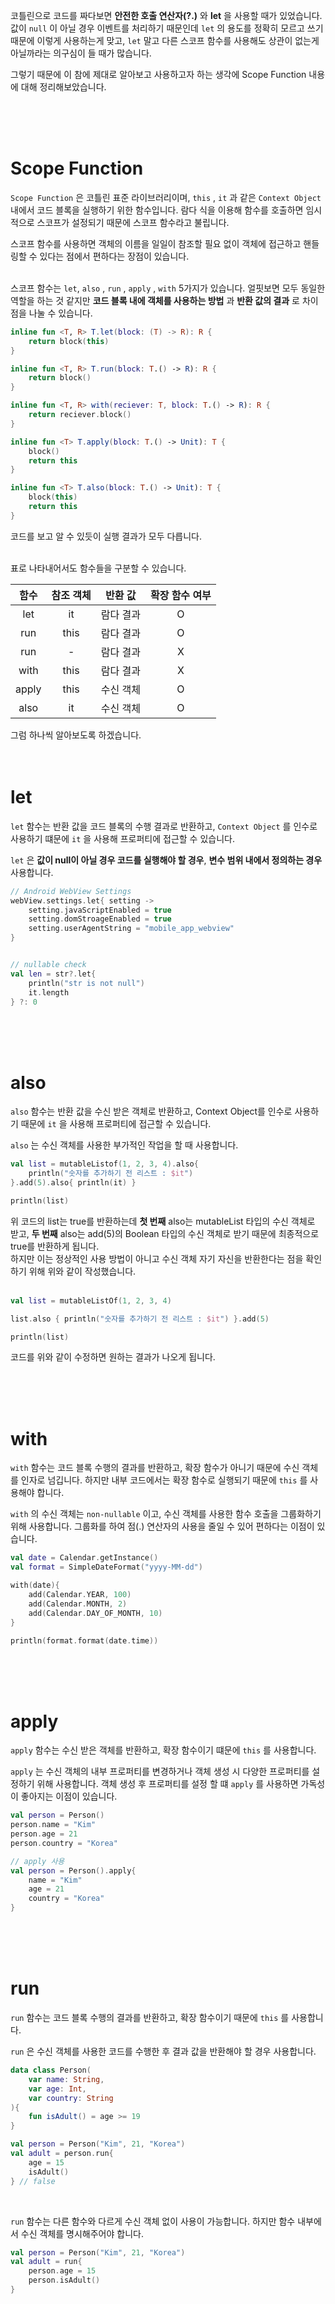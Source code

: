 코틀린으로 코드를 짜다보면 **안전한 호출 연산자(?.)** 와 **let** 을 사용할 때가 있었습니다. 값이 `null` 이 아닐 경우 이벤트를 처리하기 때문인데 `let` 의 용도를 정확히 모르고 쓰기 때문에 이렇게 사용하는게 맞고, `let` 말고 다른 스코프 함수를 사용해도 상관이 없는게 아닐까라는 의구심이 들 때가 많습니다.
<br>

그렇기 때문에 이 참에 제대로 알아보고 사용하고자 하는 생각에 Scope Function 내용에 대해 정리해보았습니다.

<br>
<br>
<br>

# Scope Function
`Scope Function` 은 코틀린 표준 라이브러리이며, `this` , `it` 과 같은 `Context Object` 내에서 코드 블록을 실행하기 위한 함수입니다. 람다 식을 이용해 함수를 호출하면 임시적으로 스코프가 설정되기 때문에 스코프 함수라고 불립니다.
<br>

스코프 함수를 사용하면 객체의 이름을 일일이 참조할 필요 없이 객체에 접근하고 핸들링할 수 있다는 점에서 편하다는 장점이 있습니다.  
<br>

스코프 함수는 `let`, `also` , `run` , `apply` , `with` 5가지가 있습니다. 얼핏보면 모두 동일한 역할을 하는 것 같지만 **코드 블록 내에 객체를 사용하는 방법** 과 **반환 값의 결과** 로 차이점을 나눌 수 있습니다.
```kotlin
inline fun <T, R> T.let(block: (T) -> R): R {
    return block(this)
}

inline fun <T, R> T.run(block: T.() -> R): R {
    return block()
}

inline fun <T, R> with(reciever: T, block: T.() -> R): R {
    return reciever.block()
}

inline fun <T> T.apply(block: T.() -> Unit): T {
    block()
    return this
}

inline fun <T> T.also(block: T.() -> Unit): T {
    block(this)
    return this
}
```
코드를 보고 알 수 있듯이 실행 결과가 모두 다릅니다.  
<br>

표로 나타내어서도 함수들을 구분할 수 있습니다.

<P align="center">

|함수|참조 객체|반환 값|확장 함수 여부|
|:---:|:---:|:---:|:---:|
|let|it|람다 결과|O|
|run|this|람다 결과|O|
|run|-|람다 결과|X|
|with|this|람다 결과|X|
|apply|this|수신 객체|O|
|also|it|수신 객체|O|

</p>
그럼 하나씩 알아보도록 하겠습니다.  

<br>
<br>
<br>

# let
`let` 함수는 반환 값을 코드 블록의 수행 결과로 반환하고, `Context Object` 를 인수로 사용하기 떄문에 `it` 을 사용해 프로퍼티에 접근할 수 있습니다.
<br>

`let` 은 **값이 null이 아닐 경우 코드를 실행해야 할 경우**, **변수 범위 내에서 정의하는 경우** 사용합니다.

```kotlin
// Android WebView Settings
webView.settings.let{ setting ->
    setting.javaScriptEnabled = true
    setting.domStroageEnabled = true
    setting.userAgentString = "mobile_app_webview"
}


// nullable check
val len = str?.let{
    println("str is not null")
    it.length
} ?: 0
```

<br>
<br>
<br>

# also
`also` 함수는 반환 값을 수신 받은 객체로 반환하고, Context Object를 인수로 사용하기 때문에 `it` 을 사용해 프로퍼티에 접근할 수 있습니다.
<br>

`also` 는 수신 객체를 사용한 부가적인 작업을 할 때 사용합니다.

```kotlin
val list = mutableListof(1, 2, 3, 4).also{
    println("숫자를 추가하기 전 리스트 : $it")
}.add(5).also{ println(it) }

println(list)
```
위 코드의 list는 true를 반환하는데 **첫 번째** also는 mutableList<Int> 타입의 수신 객체로 받고, **두 번째** also는 add(5)의 Boolean 타입의 수신 객체로 받기 때문에 최종적으로 true를 반환하게 됩니다.  
하지만 이는 정상적인 사용 방법이 아니고 수신 객체 자기 자신을 반환한다는 점을 확인하기 위해 위와 같이 작성했습니다.  
<br>

```kotlin
val list = mutableListOf(1, 2, 3, 4)

list.also { println("숫자를 추가하기 전 리스트 : $it") }.add(5)

println(list)
```
코드를 위와 같이 수정하면 원하는 결과가 나오게 됩니다.

<br>
<br>
<br>

# with
`with` 함수는 코드 블록 수행의 결과를 반환하고, 확장 함수가 아니기 때문에 수신 객체를 인자로 넘깁니다. 하지만 내부 코드에서는 확장 함수로 실행되기 때문에 `this` 를 사용해야 합니다.
<br>

`with` 의 수신 객체는 `non-nullable` 이고, 수신 객체를 사용한 함수 호출을 그룹화하기 위해 사용합니다. 그룹화를 하여 점(.) 연산자의 사용을 줄일 수 있어 편하다는 이점이 있습니다.

```kotlin
val date = Calendar.getInstance()
val format = SimpleDateFormat("yyyy-MM-dd")

with(date){
    add(Calendar.YEAR, 100)
    add(Calendar.MONTH, 2)
    add(Calendar.DAY_OF_MONTH, 10)
}

println(format.format(date.time))
```

<br>
<br>
<br>

# apply
`apply` 함수는 수신 받은 객체를 반환하고, 확장 함수이기 떄문에 `this` 를 사용합니다.
<br>

`apply` 는 수신 객체의 내부 프로퍼티를 변경하거나 객체 생성 시 다양한 프로퍼티를 설정하기 위해 사용합니다. 객체 생성 후 프로퍼티를 설정 할 떄 `apply` 를 사용하면 가독성이 좋아지는 이점이 있습니다.

```kotlin
val person = Person()
person.name = "Kim"
person.age = 21
person.country = "Korea"

// apply 사용
val person = Person().apply{
    name = "Kim"
    age = 21
    country = "Korea"
}
```

<br>
<br>
<br>

# run
`run` 함수는 코드 블록 수행의 결과를 반환하고, 확장 함수이기 때문에 `this` 를 사용합니다.
<br>

`run` 은 수신 객체를 사용한 코드를 수행한 후 결과 값을 반환해야 할 경우 사용합니다.
```kotlin
data class Person(
    var name: String,
    var age: Int,
    var country: String
){
    fun isAdult() = age >= 19
}

val person = Person("Kim", 21, "Korea")
val adult = person.run{
    age = 15
    isAdult()
} // false
```
<br>

`run` 함수는 다른 함수와 다르게 수신 객체 없이 사용이 가능합니다. 하지만 함수 내부에서 수신 객체를 명시해주어야 합니다.
```kotlin
val person = Person("Kim", 21, "Korea")
val adult = run{
    person.age = 15
    person.isAdult()
}
```